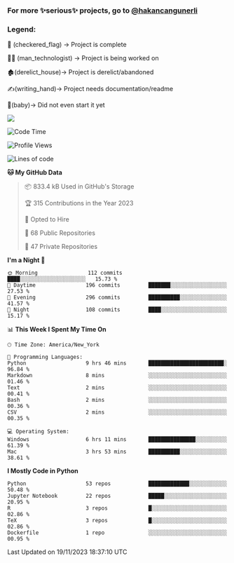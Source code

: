 ### For more ✨serious✨ projects, go to [@hakancangunerli](https://github.com/hakancangunerli)


### Legend:


🏁 (checkered_flag) -> Project is complete

👨‍💻 (man_technologist)   -> Project is being worked on

🏚️(derelict_house)-> Project is derelict/abandoned

✍️(writing_hand)-> Project needs documentation/readme

👶(baby)-> Did not even start it yet

![](https://github-readme-stats.vercel.app/api/top-langs/?username=hakancangunerli&layout=compact&hide=tex,html,shell,CSS,Ruby,Makefile,EmberScript,MATLAB,C&langs_count=6&exclude_repo=2015-csharp,gt_code,gsu_code,uga_code,uga_robotics)

<!--START_SECTION:waka-->
![Code Time](http://img.shields.io/badge/Code%20Time-585%20hrs%2057%20mins-blue)

![Profile Views](http://img.shields.io/badge/Profile%20Views-0-blue)

![Lines of code](https://img.shields.io/badge/From%20Hello%20World%20I%27ve%20Written-3.3%20million%20lines%20of%20code-blue)

**🐱 My GitHub Data** 

> 📦 833.4 kB Used in GitHub's Storage 
 > 
> 🏆 315 Contributions in the Year 2023
 > 
> 💼 Opted to Hire
 > 
> 📜 68 Public Repositories 
 > 
> 🔑 47 Private Repositories 
 > 
**I'm a Night 🦉** 

```text
🌞 Morning                112 commits         ████░░░░░░░░░░░░░░░░░░░░░   15.73 % 
🌆 Daytime                196 commits         ███████░░░░░░░░░░░░░░░░░░   27.53 % 
🌃 Evening                296 commits         ██████████░░░░░░░░░░░░░░░   41.57 % 
🌙 Night                  108 commits         ████░░░░░░░░░░░░░░░░░░░░░   15.17 % 
```


📊 **This Week I Spent My Time On** 

```text
🕑︎ Time Zone: America/New_York

💬 Programming Languages: 
Python                   9 hrs 46 mins       ████████████████████████░   96.84 % 
Markdown                 8 mins              ░░░░░░░░░░░░░░░░░░░░░░░░░   01.46 % 
Text                     2 mins              ░░░░░░░░░░░░░░░░░░░░░░░░░   00.41 % 
Bash                     2 mins              ░░░░░░░░░░░░░░░░░░░░░░░░░   00.36 % 
CSV                      2 mins              ░░░░░░░░░░░░░░░░░░░░░░░░░   00.35 % 

💻 Operating System: 
Windows                  6 hrs 11 mins       ███████████████░░░░░░░░░░   61.39 % 
Mac                      3 hrs 53 mins       ██████████░░░░░░░░░░░░░░░   38.61 % 
```

**I Mostly Code in Python** 

```text
Python                   53 repos            █████████████░░░░░░░░░░░░   50.48 % 
Jupyter Notebook         22 repos            █████░░░░░░░░░░░░░░░░░░░░   20.95 % 
R                        3 repos             █░░░░░░░░░░░░░░░░░░░░░░░░   02.86 % 
TeX                      3 repos             █░░░░░░░░░░░░░░░░░░░░░░░░   02.86 % 
Dockerfile               1 repo              ░░░░░░░░░░░░░░░░░░░░░░░░░   00.95 % 
```




 Last Updated on 19/11/2023 18:37:10 UTC
<!--END_SECTION:waka-->


